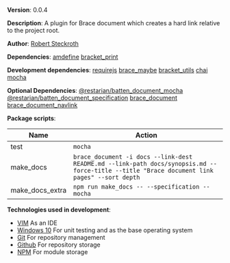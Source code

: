  
 
**Version**: 0.0.4

**Description**: A plugin for Brace document which creates a hard link relative to the project root.

**Author**: [Robert Steckroth](mailto:RobertSteckroth@gmail.com)

**Dependencies**: [amdefine](https://npmjs.org/package/amdefine) [bracket_print](https://npmjs.org/package/bracket_print)

**Development dependencies**: [requirejs](https://npmjs.org/package/requirejs) [brace_maybe](https://npmjs.org/package/brace_maybe) [bracket_utils](https://npmjs.org/package/bracket_utils) [chai](https://npmjs.org/package/chai) [mocha](https://npmjs.org/package/mocha)

**Optional Dependencies**: [@restarian/batten_document_mocha](https://npmjs.org/package/@restarian/batten_document_mocha) [@restarian/batten_document_specification](https://npmjs.org/package/@restarian/batten_document_specification) [brace_document](https://npmjs.org/package/brace_document) [brace_document_navlink](https://npmjs.org/package/brace_document_navlink)

**Package scripts**:

| Name | Action |
| ---- | ------ |
 | test | ```mocha``` |
 | make_docs | ```brace_document -i docs --link-dest README.md --link-path docs/synopsis.md --force-title --title "Brace document link pages" --sort depth``` |
 | make_docs_extra | ```npm run make_docs -- --specification --mocha``` |

**Technologies used in development**:
  * [VIM](https://vim.org) As an IDE
  * [Windows 10](https://www.microsoft.com/en-us/software-download/windows10) For unit testing and as the base operating system
  * [Git](https://git-scm.com) For repository management
  * [Github](https://github.com) For repository storage
  * [NPM](https://npmjs.org) For module storage